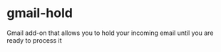 # gmail-hold
Gmail add-on that allows you to hold your incoming email until you are ready to process it
